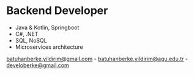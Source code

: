 # Backend Developer
- Java & Kotlin, Springboot  
- C#, .NET
- SQL, NoSQL
- Microservices architecture

batuhanberke.yildirim@gmail.com -
batuhanberke.yildirim@agu.edu.tr -
develoberke@gmail.com

<!---
BBerkeYildirim/BBerkeYildirim is a ✨ special ✨ repository because its `README.md` (this file) appears on your GitHub profile.
You can click the Preview link to take a look at your changes.
--->
